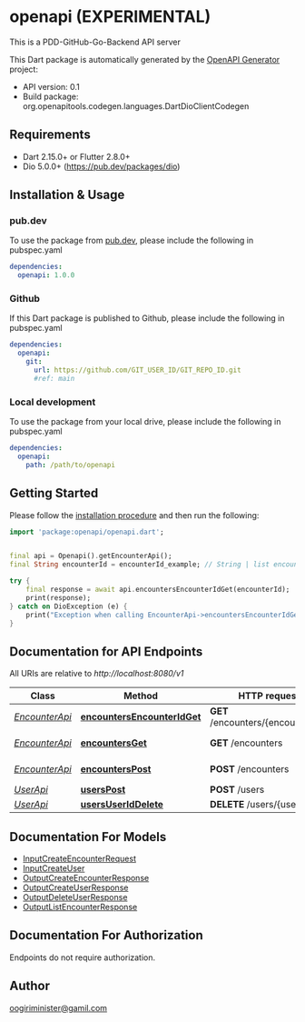# openapi (EXPERIMENTAL)
This is a PDD-GitHub-Go-Backend API server

This Dart package is automatically generated by the [OpenAPI Generator](https://openapi-generator.tech) project:

- API version: 0.1
- Build package: org.openapitools.codegen.languages.DartDioClientCodegen

## Requirements

* Dart 2.15.0+ or Flutter 2.8.0+
* Dio 5.0.0+ (https://pub.dev/packages/dio)

## Installation & Usage

### pub.dev
To use the package from [pub.dev](https://pub.dev), please include the following in pubspec.yaml
```yaml
dependencies:
  openapi: 1.0.0
```

### Github
If this Dart package is published to Github, please include the following in pubspec.yaml
```yaml
dependencies:
  openapi:
    git:
      url: https://github.com/GIT_USER_ID/GIT_REPO_ID.git
      #ref: main
```

### Local development
To use the package from your local drive, please include the following in pubspec.yaml
```yaml
dependencies:
  openapi:
    path: /path/to/openapi
```

## Getting Started

Please follow the [installation procedure](#installation--usage) and then run the following:

```dart
import 'package:openapi/openapi.dart';


final api = Openapi().getEncounterApi();
final String encounterId = encounterId_example; // String | list encounter request

try {
    final response = await api.encountersEncounterIdGet(encounterId);
    print(response);
} catch on DioException (e) {
    print("Exception when calling EncounterApi->encountersEncounterIdGet: $e\n");
}

```

## Documentation for API Endpoints

All URIs are relative to *http://localhost:8080/v1*

Class | Method | HTTP request | Description
------------ | ------------- | ------------- | -------------
[*EncounterApi*](doc/EncounterApi.md) | [**encountersEncounterIdGet**](doc/EncounterApi.md#encountersencounteridget) | **GET** /encounters/{encounter_id} | Get All Encounters
[*EncounterApi*](doc/EncounterApi.md) | [**encountersGet**](doc/EncounterApi.md#encountersget) | **GET** /encounters | Get All Encounters
[*EncounterApi*](doc/EncounterApi.md) | [**encountersPost**](doc/EncounterApi.md#encounterspost) | **POST** /encounters | Create Encounter
[*UserApi*](doc/UserApi.md) | [**usersPost**](doc/UserApi.md#userspost) | **POST** /users | Create User
[*UserApi*](doc/UserApi.md) | [**usersUserIdDelete**](doc/UserApi.md#usersuseriddelete) | **DELETE** /users/{user_id} | Delete User


## Documentation For Models

 - [InputCreateEncounterRequest](doc/InputCreateEncounterRequest.md)
 - [InputCreateUser](doc/InputCreateUser.md)
 - [OutputCreateEncounterResponse](doc/OutputCreateEncounterResponse.md)
 - [OutputCreateUserResponse](doc/OutputCreateUserResponse.md)
 - [OutputDeleteUserResponse](doc/OutputDeleteUserResponse.md)
 - [OutputListEncounterResponse](doc/OutputListEncounterResponse.md)


## Documentation For Authorization

Endpoints do not require authorization.


## Author

oogiriminister@gamil.com


